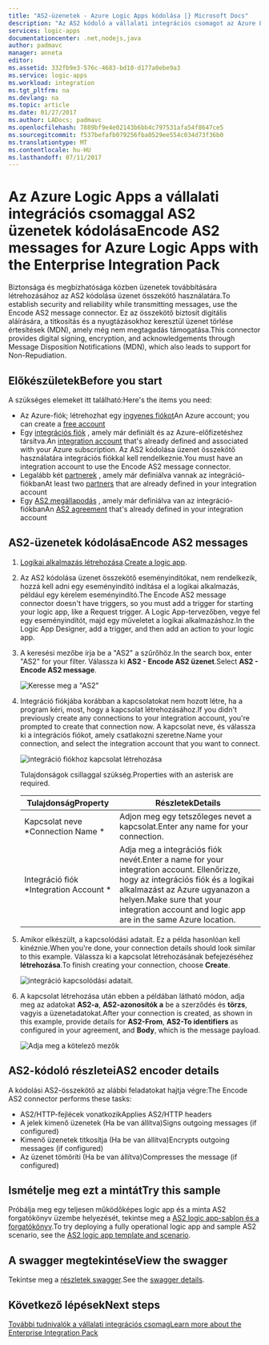 ```yaml
---
title: "AS2-üzenetek - Azure Logic Apps kódolása |} Microsoft Docs"
description: "Az AS2 kódoló a vállalati integrációs csomagot az Azure Logic Apps használata"
services: logic-apps
documentationcenter: .net,nodejs,java
author: padmavc
manager: anneta
editor: 
ms.assetid: 332fb9e3-576c-4683-bd10-d177a0ebe9a3
ms.service: logic-apps
ms.workload: integration
ms.tgt_pltfrm: na
ms.devlang: na
ms.topic: article
ms.date: 01/27/2017
ms.author: LADocs; padmavc
ms.openlocfilehash: 7889bf9e4e02143b6bb4c797531afa54f8647ce5
ms.sourcegitcommit: f537befafb079256fba0529ee554c034d73f36b0
ms.translationtype: MT
ms.contentlocale: hu-HU
ms.lasthandoff: 07/11/2017
---
```

# <a name="encode-as2-messages-for-azure-logic-apps-with-the-enterprise-integration-pack"></a><span data-ttu-id="11d26-103">Az Azure Logic Apps a vállalati integrációs csomaggal AS2 üzenetek kódolása</span><span class="sxs-lookup"><span data-stu-id="11d26-103">Encode AS2 messages for Azure Logic Apps with the Enterprise Integration Pack</span></span>

<span data-ttu-id="11d26-104">Biztonsága és megbízhatósága közben üzenetek továbbítására létrehozásához az AS2 kódolása üzenet összekötő használatára.</span><span class="sxs-lookup"><span data-stu-id="11d26-104">To establish security and reliability while transmitting messages, use the Encode AS2 message connector.</span></span> <span data-ttu-id="11d26-105">Ez az összekötő biztosít digitális aláírására, a titkosítás és a nyugtázásokhoz keresztül üzenet törlése értesítések (MDN), amely még nem megtagadás támogatása.</span><span class="sxs-lookup"><span data-stu-id="11d26-105">This connector provides digital signing, encryption, and acknowledgements through Message Disposition Notifications (MDN), which also leads to support for Non-Repudiation.</span></span>

## <a name="before-you-start"></a><span data-ttu-id="11d26-106">Előkészületek</span><span class="sxs-lookup"><span data-stu-id="11d26-106">Before you start</span></span>

<span data-ttu-id="11d26-107">A szükséges elemeket itt található:</span><span class="sxs-lookup"><span data-stu-id="11d26-107">Here's the items you need:</span></span>

* <span data-ttu-id="11d26-108">Az Azure-fiók; létrehozhat egy [ingyenes fiókot](https://azure.microsoft.com/free)</span><span class="sxs-lookup"><span data-stu-id="11d26-108">An Azure account; you can create a [free account](https://azure.microsoft.com/free)</span></span>
* <span data-ttu-id="11d26-109">Egy [integrációs fiók](logic-apps-enterprise-integration-create-integration-account.md) , amely már definiált és az Azure-előfizetéshez társítva.</span><span class="sxs-lookup"><span data-stu-id="11d26-109">An [integration account](logic-apps-enterprise-integration-create-integration-account.md) that's already defined and associated with your Azure subscription.</span></span> <span data-ttu-id="11d26-110">Az AS2 kódolása üzenet összekötő használatára integrációs fiókkal kell rendelkeznie.</span><span class="sxs-lookup"><span data-stu-id="11d26-110">You must have an integration account to use the Encode AS2 message connector.</span></span>
* <span data-ttu-id="11d26-111">Legalább két [partnerek](logic-apps-enterprise-integration-partners.md) , amely már definiálva vannak az integráció-fiókban</span><span class="sxs-lookup"><span data-stu-id="11d26-111">At least two [partners](logic-apps-enterprise-integration-partners.md) that are already defined in your integration account</span></span>
* <span data-ttu-id="11d26-112">Egy [AS2 megállapodás](logic-apps-enterprise-integration-as2.md) , amely már definiálva van az integráció-fiókban</span><span class="sxs-lookup"><span data-stu-id="11d26-112">An [AS2 agreement](logic-apps-enterprise-integration-as2.md) that's already defined in your integration account</span></span>

## <a name="encode-as2-messages"></a><span data-ttu-id="11d26-113">AS2-üzenetek kódolása</span><span class="sxs-lookup"><span data-stu-id="11d26-113">Encode AS2 messages</span></span>

1. <span data-ttu-id="11d26-114">[Logikai alkalmazás létrehozása](logic-apps-create-a-logic-app.md).</span><span class="sxs-lookup"><span data-stu-id="11d26-114">[Create a logic app](logic-apps-create-a-logic-app.md).</span></span>

2. <span data-ttu-id="11d26-115">Az AS2 kódolása üzenet összekötő eseményindítókat, nem rendelkezik, hozzá kell adni egy eseményindító indítása el a logikai alkalmazás, például egy kérelem eseményindító.</span><span class="sxs-lookup"><span data-stu-id="11d26-115">The Encode AS2 message connector doesn't have triggers, so you must add a trigger for starting your logic app, like a Request trigger.</span></span> <span data-ttu-id="11d26-116">A Logic App-tervezőben, vegye fel egy eseményindítót, majd egy műveletet a logikai alkalmazáshoz.</span><span class="sxs-lookup"><span data-stu-id="11d26-116">In the Logic App Designer, add a trigger, and then add an action to your logic app.</span></span>

3.  <span data-ttu-id="11d26-117">A keresési mezőbe írja be a "AS2" a szűrőhöz.</span><span class="sxs-lookup"><span data-stu-id="11d26-117">In the search box, enter "AS2" for your filter.</span></span> <span data-ttu-id="11d26-118">Válassza ki **AS2 - Encode AS2 üzenet**.</span><span class="sxs-lookup"><span data-stu-id="11d26-118">Select **AS2 - Encode AS2 message**.</span></span>
   
    ![Keresse meg a "AS2"](./media/logic-apps-enterprise-integration-as2-encode/as2decodeimage1.png)

4. <span data-ttu-id="11d26-120">Integráció fiókjába korábban a kapcsolatokat nem hozott létre, ha a program kéri, most, hogy a kapcsolat létrehozásához.</span><span class="sxs-lookup"><span data-stu-id="11d26-120">If you didn't previously create any connections to your integration account, you're prompted to create that connection now.</span></span> <span data-ttu-id="11d26-121">A kapcsolat neve, és válassza ki a integrációs fiókot, amely csatlakozni szeretne.</span><span class="sxs-lookup"><span data-stu-id="11d26-121">Name your connection, and select the integration account that you want to connect.</span></span> 
   
    ![integráció fiókhoz kapcsolat létrehozása](./media/logic-apps-enterprise-integration-as2-encode/as2encodeimage1.png)  

    <span data-ttu-id="11d26-123">Tulajdonságok csillaggal szükség.</span><span class="sxs-lookup"><span data-stu-id="11d26-123">Properties with an asterisk are required.</span></span>

    | <span data-ttu-id="11d26-124">Tulajdonság</span><span class="sxs-lookup"><span data-stu-id="11d26-124">Property</span></span> | <span data-ttu-id="11d26-125">Részletek</span><span class="sxs-lookup"><span data-stu-id="11d26-125">Details</span></span> |
    | --- | --- |
    | <span data-ttu-id="11d26-126">Kapcsolat neve *</span><span class="sxs-lookup"><span data-stu-id="11d26-126">Connection Name *</span></span> |<span data-ttu-id="11d26-127">Adjon meg egy tetszőleges nevet a kapcsolat.</span><span class="sxs-lookup"><span data-stu-id="11d26-127">Enter any name for your connection.</span></span> |
    | <span data-ttu-id="11d26-128">Integráció fiók *</span><span class="sxs-lookup"><span data-stu-id="11d26-128">Integration Account *</span></span> |<span data-ttu-id="11d26-129">Adja meg a integrációs fiók nevét.</span><span class="sxs-lookup"><span data-stu-id="11d26-129">Enter a name for your integration account.</span></span> <span data-ttu-id="11d26-130">Ellenőrizze, hogy az integrációs fiók és a logikai alkalmazást az Azure ugyanazon a helyen.</span><span class="sxs-lookup"><span data-stu-id="11d26-130">Make sure that your integration account and logic app are in the same Azure location.</span></span> |

5.  <span data-ttu-id="11d26-131">Amikor elkészült, a kapcsolódási adatait. Ez a példa hasonlóan kell kinéznie.</span><span class="sxs-lookup"><span data-stu-id="11d26-131">When you're done, your connection details should look similar to this example.</span></span> <span data-ttu-id="11d26-132">Válassza ki a kapcsolat létrehozásának befejezéséhez **létrehozása**.</span><span class="sxs-lookup"><span data-stu-id="11d26-132">To finish creating your connection, choose **Create**.</span></span>
   
    ![integráció kapcsolódási adatait.](./media/logic-apps-enterprise-integration-as2-encode/as2encodeimage2.png)

6. <span data-ttu-id="11d26-134">A kapcsolat létrehozása után ebben a példában látható módon, adja meg az adatokat **AS2-a**, **AS2-azonosítók a** be a szerződés és **törzs**, vagyis a üzenetadatokat.</span><span class="sxs-lookup"><span data-stu-id="11d26-134">After your connection is created, as shown in this example, provide details for **AS2-From**, **AS2-To identifiers** as configured in your agreement, and **Body**, which is the message payload.</span></span>
   
    ![Adja meg a kötelező mezők](./media/logic-apps-enterprise-integration-as2-encode/as2encodeimage3.png)

## <a name="as2-encoder-details"></a><span data-ttu-id="11d26-136">AS2-kódoló részletei</span><span class="sxs-lookup"><span data-stu-id="11d26-136">AS2 encoder details</span></span>

<span data-ttu-id="11d26-137">A kódolási AS2-összekötő az alábbi feladatokat hajtja végre:</span><span class="sxs-lookup"><span data-stu-id="11d26-137">The Encode AS2 connector performs these tasks:</span></span> 

* <span data-ttu-id="11d26-138">AS2/HTTP-fejlécek vonatkozik</span><span class="sxs-lookup"><span data-stu-id="11d26-138">Applies AS2/HTTP headers</span></span>
* <span data-ttu-id="11d26-139">A jelek kimenő üzenetek (Ha be van állítva)</span><span class="sxs-lookup"><span data-stu-id="11d26-139">Signs outgoing messages (if configured)</span></span>
* <span data-ttu-id="11d26-140">Kimenő üzenetek titkosítja (Ha be van állítva)</span><span class="sxs-lookup"><span data-stu-id="11d26-140">Encrypts outgoing messages (if configured)</span></span>
* <span data-ttu-id="11d26-141">Az üzenet tömöríti (Ha be van állítva)</span><span class="sxs-lookup"><span data-stu-id="11d26-141">Compresses the message (if configured)</span></span>

## <a name="try-this-sample"></a><span data-ttu-id="11d26-142">Ismételje meg ezt a mintát</span><span class="sxs-lookup"><span data-stu-id="11d26-142">Try this sample</span></span>

<span data-ttu-id="11d26-143">Próbálja meg egy teljesen működőképes logic app és a minta AS2 forgatókönyv üzembe helyezését, tekintse meg a [AS2 logic app-sablon és a forgatókönyv](https://azure.microsoft.com/documentation/templates/201-logic-app-as2-send-receive/).</span><span class="sxs-lookup"><span data-stu-id="11d26-143">To try deploying a fully operational logic app and sample AS2 scenario, see the [AS2 logic app template and scenario](https://azure.microsoft.com/documentation/templates/201-logic-app-as2-send-receive/).</span></span>

## <a name="view-the-swagger"></a><span data-ttu-id="11d26-144">A swagger megtekintése</span><span class="sxs-lookup"><span data-stu-id="11d26-144">View the swagger</span></span>
<span data-ttu-id="11d26-145">Tekintse meg a [részletek swagger](/connectors/as2/).</span><span class="sxs-lookup"><span data-stu-id="11d26-145">See the [swagger details](/connectors/as2/).</span></span> 

## <a name="next-steps"></a><span data-ttu-id="11d26-146">Következő lépések</span><span class="sxs-lookup"><span data-stu-id="11d26-146">Next steps</span></span>
[<span data-ttu-id="11d26-147">További tudnivalók a vállalati integrációs csomag</span><span class="sxs-lookup"><span data-stu-id="11d26-147">Learn more about the Enterprise Integration Pack</span></span>](logic-apps-enterprise-integration-overview.md "további információ a vállalati integrációs csomag") 

